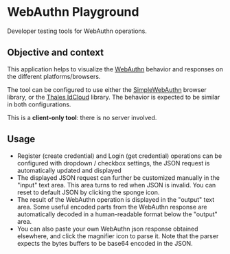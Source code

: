 # WebAuthn Playground

Developer testing tools for WebAuthn operations.

## Objective and context

This application helps to visualize the [WebAuthn](https://www.w3.org/TR/webauthn-3/) behavior and responses on the different platforms/browsers.

The tool can be configured to use either the [SimpleWebAuthn](https://simplewebauthn.dev/) browser library, or the [Thales IdCloud](https://developer.dbp.thalescloud.io/docs/idcloud-getting-started) library. The behavior is expected to be similar in both configurations.

This is a **client-only tool**: there is no server involved.

## Usage

* Register (create credential) and Login (get credential) operations can be configured with dropdown / checkbox settings, the JSON request is automatically updated and displayed
* The displayed JSON request can further be customized manually in the "input" text area. This area turns to red when JSON is invalid. You can reset to default JSON by clicking the sponge icon.
* The result of the WebAuthn operation is displayed in the "output" text area. Some useful encoded parts from the WebAuthn response are automatically decoded in a human-readable format below the "output" area.
* You can also paste your own WebAuthn json response obtained elsewhere, and click the magnifier icon to parse it. Note that the parser expects the bytes buffers to be base64 encoded in the JSON.

